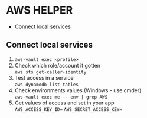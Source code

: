 
# AWS HELPER

 - [Connect local services](#connectlocalservices)

## Connect local services
  
 1. `aws-vault exec <profile>`
 2. Check which role/account it gotten \
	`aws sts get-caller-identity`
 3. Test access in a service \
	`aws dynamodb list-tables`
 5. Check environments values (Windows - use cmder) \
	`aws-vault exec me -- env | grep AWS`
 4. Get values of access and set in your app \
    `AWS_ACCESS_KEY_ID=`
    `AWS_SECRET_ACCESS_KEY=`
